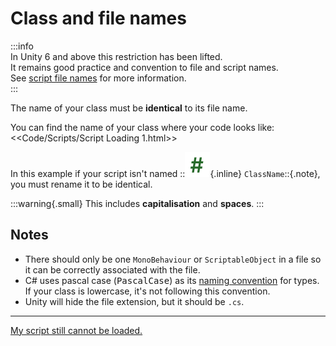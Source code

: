 # Class and file names

:::info  
In Unity 6 and above this restriction has been lifted.  
It remains good practice and convention to file and script names.  
See [script file names](https://docs.unity3d.com/Manual/naming-scripts.html) for more information.  
:::

The name of your class must be **identical** to its file name.  

You can find the name of your class where your code looks like:  
<<Code/Scripts/Script Loading 1.html>>

In this example if your script isn't named ::![Script Icon](script-icon.svg){.inline} `ClassName`::{.note}, you must rename it to be identical.  

:::warning{.small}
This includes **capitalisation** and **spaces**.
:::  

## Notes
- There should only be one `MonoBehaviour` or `ScriptableObject` in a file so it can be correctly associated with the file.  
- C# uses pascal case (<kbd>PascalCase</kbd>) as its [naming convention](https://learn.microsoft.com/en-us/dotnet/csharp/fundamentals/coding-style/identifier-names#naming-conventions) for types. If your class is lowercase, it's not following this convention.
- Unity will hide the file extension, but it should be `.cs`.


---  
[My script still cannot be loaded.](Console%20Errors.md)
